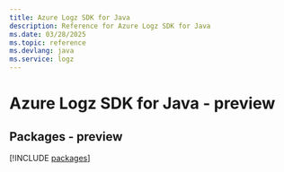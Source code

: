 ```yaml
---
title: Azure Logz SDK for Java
description: Reference for Azure Logz SDK for Java
ms.date: 03/28/2025
ms.topic: reference
ms.devlang: java
ms.service: logz
---
```

# Azure Logz SDK for Java - preview
## Packages - preview
[!INCLUDE [packages](logz-index.md)]